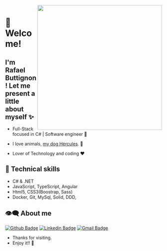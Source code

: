 <img align="right" width="400" height="400" src="https://media.giphy.com/media/Xev2JdopBxGj1LuGvt/giphy.gif">


# :pushpin: Welcome!
## I'm Rafael Buttignon! Let me present a little about myself ✨

- Full-Stack focused in C#  | Software engineer :robot:

- I love animals, [my dog Hércules](https://www.instagram.com/p/ByvEdi8gvXb/). 🐶 

- Lover of Technology and coding :heart:

## :triangular_flag_on_post: Technical skills

- C# & .NET
- JavaScript, TypeScript, Angular
- Html5, CSS3(Boostrap, Sass)
- Docker, Git, MySql, Solid, DDD, 

## :eye_speech_bubble: About me 

[![Github Badge](https://img.shields.io/badge/-Github-000?style=flat-square&logo=Github&logoColor=white&link=https://github.com/rafael-buttignon)](https://github.com/rafael-buttignon)
[![Linkedin Badge](https://img.shields.io/badge/-LinkedIn-blue?style=flat-square&logo=Linkedin&logoColor=white&link=https://www.linkedin.com/in/rafael-augusto-buttignon-6b120a171/)](https://www.linkedin.com/in/rafael-augusto-buttignon-6b120a171/)
[![Gmail Badge](https://img.shields.io/badge/-Gmail-c14438?style=flat-square&logo=Gmail&logoColor=white&link=mailto:Rafaaugustocontato@gmail.com)](mailto:Rafaaugustocontato@gmail.com)


- Thanks for visiting. 
- Enjoy it!! 👋
